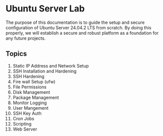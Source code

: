 # Ubuntu Server Lab

The purpose of this documentation is to guide the setup and secure configuration of Ubuntu Server 24.04.2 LTS from scratch.
By doing this properly, we will establish a secure and robust platform as a foundation for any future projects.


## Topics

1. Static IP Address and Network Setup
2. SSH Installation and Hardening
3. SSH Hardening
4. Fire wall Setup (ufw)
5. File Permissions
6. Disk Management
7. Package Management
8. Monitor Logging
9. User Mangement
10. SSH Key Auth
11. Cron Jobs
12. Scripting
13. Web Server